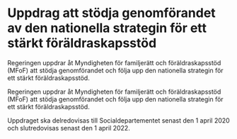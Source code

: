 # Uppdrag att stödja genomförandet av den nationella strategin för ett stärkt föräldraskapsstöd

Regeringen uppdrar åt Myndigheten för familjerätt och föräldraskapsstöd (MFoF) att stödja genomförandet och följa upp den nationella strategin för ett stärkt föräldraskapsstöd.

Regeringen uppdrar åt Myndigheten för familjerätt och föräldraskapsstöd (MFoF) att stödja genomförandet och följa upp den nationella strategin för ett stärkt föräldraskapsstöd.

Uppdraget ska delredovisas till Socialdepartementet senast den 1 april 2020 och slutredovisas senast den 1 april 2022.
